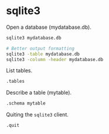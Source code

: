 sqlite3
=======

Open a database (mydatabase.db).

```bash
sqlite3 mydatabase.db

# Better output formatting
sqlite3 -table mydatabase.db
sqlite3 -column -header mydatabase.db
```

List tables.

```bash
.tables
```

Describe a table (mytable).

```bash
.schema mytable
```

Quiting the `sqlite3` client.

```bash
.quit
```